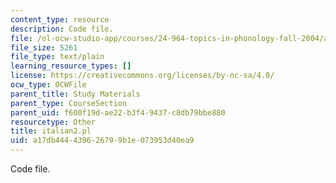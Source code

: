 ```yaml
---
content_type: resource
description: Code file.
file: /ol-ocw-studio-app/courses/24-964-topics-in-phonology-fall-2004/a17db444439626799b1e073953d40ea9_italian2.pl
file_size: 5261
file_type: text/plain
learning_resource_types: []
license: https://creativecommons.org/licenses/by-nc-sa/4.0/
ocw_type: OCWFile
parent_title: Study Materials
parent_type: CourseSection
parent_uid: f600f19d-ae22-b3f4-9437-c8db79bbe880
resourcetype: Other
title: italian2.pl
uid: a17db444-4396-2679-9b1e-073953d40ea9
---
```

Code file.